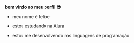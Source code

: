 **bem vindo ao meu perfil 😎**

- meu nome é felipe

- estou estudando na [Alura](https://www.alura.pr.gov.br)
- estou me desenvolvendo nas linguagens de programação
